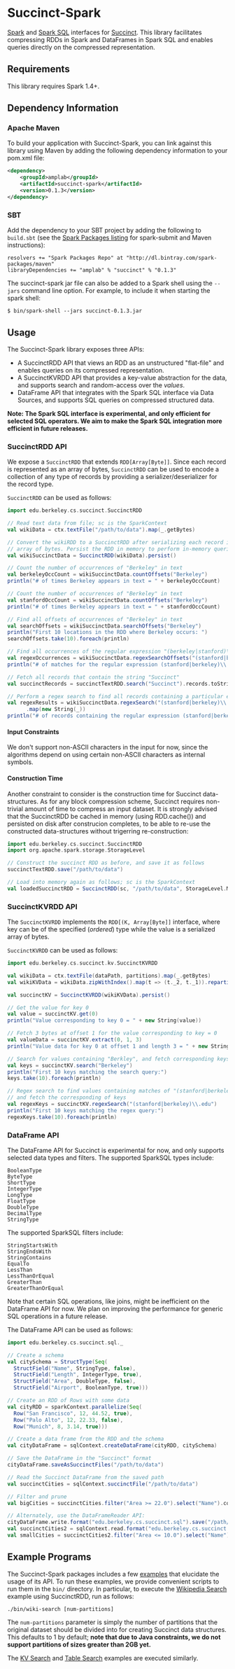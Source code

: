 # Succinct-Spark

[Spark](http://spark.apache.org/) and 
[Spark SQL](http://spark.apache.org/docs/latest/sql-programming-guide.html) 
interfaces for [Succinct](http://succinct.cs.berkeley.edu/). 
This library facilitates compressing RDDs in Spark and DataFrames in Spark SQL
and enables queries directly on the compressed representation.

## Requirements

This library requires Spark 1.4+.

## Dependency Information

### Apache Maven

To build your application with Succinct-Spark, you can link against this library
using Maven by adding the following dependency information to your pom.xml file:

```xml
<dependency>
    <groupId>amplab</groupId>
    <artifactId>succinct-spark</artifactId>
    <version>0.1.3</version>
</dependency>
```

### SBT

Add the dependency to your SBT project by adding the following to `build.sbt` 
(see the [Spark Packages listing](http://spark-packages.org/package/amplab/succinct)
for spark-submit and Maven instructions):

```
resolvers += "Spark Packages Repo" at "http://dl.bintray.com/spark-packages/maven"
libraryDependencies += "amplab" % "succinct" % "0.1.3"
```

The succinct-spark jar file can also be added to a Spark shell using the 
`--jars` command line option. For example, to include it when starting the 
spark shell:

```
$ bin/spark-shell --jars succinct-0.1.3.jar
```

## Usage

The Succinct-Spark library exposes three APIs: 
* A SuccinctRDD API that views an RDD as an unstructured "flat-file" and enables queries on its compressed representation.
* A SuccinctKVRDD API that provides a key-value abstraction for the data, and supports search and random-access over the _values_.
* DataFrame API that integrates with the Spark SQL interface via Data Sources, and supports SQL queries on compressed structured data.

**Note: The Spark SQL interface is experimental, and only efficient for selected
SQL operators. We aim to make the Spark SQL integration more efficient in
future releases.**

### SuccinctRDD API

We expose a `SuccinctRDD` that extends `RDD[Array[Byte]]`. Since each record is
represented as an array of bytes, `SuccinctRDD` can be used to encode a 
collection of any type of records by providing a serializer/deserializer for
the record type. 

`SuccinctRDD` can be used as follows:

```scala
import edu.berkeley.cs.succinct.SuccinctRDD

// Read text data from file; sc is the SparkContext
val wikiData = ctx.textFile("/path/to/data").map(_.getBytes)

// Convert the wikiRDD to a SuccinctRDD after serializing each record into an
// array of bytes. Persist the RDD in memory to perform in-memory queries.
val wikiSuccinctData = SuccinctRDD(wikiData).persist()

// Count the number of occurrences of "Berkeley" in text
val berkeleyOccCount = wikiSuccinctData.countOffsets("Berkeley")
println("# of times Berkeley appears in text = " + berkeleyOccCount)

// Count the number of occurrences of "Berkeley" in text
val stanfordOccCount = wikiSuccinctData.countOffsets("Berkeley")
println("# of times Berkeley appears in text = " + stanfordOccCount)

// Find all offsets of occurrences of "Berkeley" in text
val searchOffsets = wikiSuccinctData.searchOffsets("Berkeley")
println("First 10 locations in the RDD where Berkeley occurs: ")
searchOffsets.take(10).foreach(println)

// Find all occurrences of the regular expression "(berkeley|stanford)\\.edu"
val regexOccurrences = wikiSuccinctData.regexSearchOffsets("(stanford|berkeley)\\.edu").collect()
println("# of matches for the regular expression (stanford|berkeley)\\.edu = " + regexOffsets.count)

// Fetch all records that contain the string "Succinct"
val succinctRecords = succinctTextRDD.search("Succinct").records.toStringRDD

// Perform a regex search to find all records containing a particular entry
val regexResults = wikiSuccinctData.regexSearch("(stanford|berkeley)\\.edu")
      .map(new String(_))
println("# of records containing the regular expression (stanford|berkeley)\\.edu = " + regexResults.count)
```

#### Input Constraints

We don't support non-ASCII characters in the input for now, since the
algorithms depend on using certain non-ASCII characters as internal symbols.

#### Construction Time

Another constraint to consider is the construction time for Succinct
data-structures. As for any block compression scheme, Succinct requires
non-trivial amount of time to compress an input dataset. It is strongly
advised that the SuccinctRDD be cached in memory (using RDD.cache()) 
and persisted on disk after construcion completes, to be able to re-use 
the constructed data-structures without trigerring re-construction:

```scala
import edu.berkeley.cs.succinct.SuccinctRDD
import org.apache.spark.storage.StorageLevel

// Construct the succinct RDD as before, and save it as follows
succinctTextRDD.save("/path/to/data")

// Load into memory again as follows; sc is the SparkContext
val loadedSuccinctRDD = SuccinctRDD(sc, "/path/to/data", StorageLevel.MEMORY_ONLY)
```

### SuccinctKVRDD API

The `SuccinctKVRDD` implements the `RDD[(K, Array[Byte]]` interface, where key
can be of the specified (_ordered_) type while the value is a serialized array of 
bytes.  

`SuccinctKVRDD` can be used as follows:

```scala
import edu.berkeley.cs.succinct.kv.SuccinctKVRDD

val wikiData = ctx.textFile(dataPath, partitions).map(_.getBytes)
val wikiKVData = wikiData.zipWithIndex().map(t => (t._2, t._1)).repartition(partitions)

val succinctKV = SuccinctKVRDD(wikiKVData).persist()

// Get the value for key 0
val value = succinctKV.get(0)
println("Value corresponding to key 0 = " + new String(value))

// Fetch 3 bytes at offset 1 for the value corresponding to key = 0
val valueData = succinctKV.extract(0, 1, 3)
println("Value data for key 0 at offset 1 and length 3 = " + new String(valueData))

// Search for values containing "Berkley", and fetch corresponding keys
val keys = succinctKV.search("Berkeley")
println("First 10 keys matching the search query:")
keys.take(10).foreach(println)

// Regex search to find values containing matches of "(stanford|berkeley)\\.edu", 
// and fetch the corresponding of keys
val regexKeys = succinctKV.regexSearch("(stanford|berkeley)\\.edu")
println("First 10 keys matching the regex query:")
regexKeys.take(10).foreach(println)
``` 

### DataFrame API

The DataFrame API for Succinct is experimental for now, and only supports 
selected data types and filters. The supported SparkSQL types include:

```
BooleanType
ByteType
ShortType
IntegerType
LongType
FloatType
DoubleType
DecimalType
StringType
```

The supported SparkSQL filters include:

```
StringStartsWith
StringEndsWith
StringContains
EqualTo
LessThan
LessThanOrEqual
GreaterThan
GreaterThanOrEqual
```

Note that certain SQL operations, like joins, might be inefficient on the
DataFrame API for now. We plan on improving the performance for generic
SQL operations in a future release.

The DataFrame API can be used as follows:

```scala
import edu.berkeley.cs.succinct.sql._

// Create a schema
val citySchema = StructType(Seq(
  StructField("Name", StringType, false),
  StructField("Length", IntegerType, true),
  StructField("Area", DoubleType, false),
  StructField("Airport", BooleanType, true)))

// Create an RDD of Rows with some data
val cityRDD = sparkContext.parallelize(Seq(
  Row("San Francisco", 12, 44.52, true),
  Row("Palo Alto", 12, 22.33, false),
  Row("Munich", 8, 3.14, true)))

// Create a data frame from the RDD and the schema
val cityDataFrame = sqlContext.createDataFrame(cityRDD, citySchema)

// Save the DataFrame in the "Succinct" format
cityDataFrame.saveAsSuccinctFiles("/path/to/data")

// Read the Succinct DataFrame from the saved path
val succinctCities = sqlContext.succinctFile("/path/to/data")

// Filter and prune
val bigCities = succinctCities.filter("Area >= 22.0").select("Name").collect

// Alternately, use the DataFrameReader API:
cityDataFrame.write.format("edu.berkeley.cs.succinct.sql").save("/path/to/data")
val succinctCities2 = sqlContext.read.format("edu.berkeley.cs.succinct.sql").load("/path/to/data")
val smallCities = succinctCities2.filter("Area <= 10.0").select("Name").collect
```

## Example Programs

The Succinct-Spark packages includes a few 
[examples](src/main/scala/edu/berkeley/cs/succinct/examples/) that elucidate the
usage of its API. To run these examples, we provide convenient scripts to run
them in the `bin/` directory. In particular, to execute the 
[Wikipedia Search](src/main/scala/edu/berkeley/cs/succinct/examples/WikiSearch.scala) 
example using SuccinctRDD, run as follows:

```
./bin/wiki-search [num-partitions]
```

The `num-partitions` parameter is simply the number of partitions that the
original dataset should be divided into for creating Succinct data structures.
This defaults to 1 by default; **note that due to Java constraints, we do not
support partitions of sizes greater than 2GB yet.**

The [KV Search](src/main/scala/edu/berkeley/cs/succinct/examples/KVSearch.scala)
and [Table Search](src/main/scala/edu/berkeley/cs/succinct/examples/TableSearch.scala)
examples are executed similarly.
